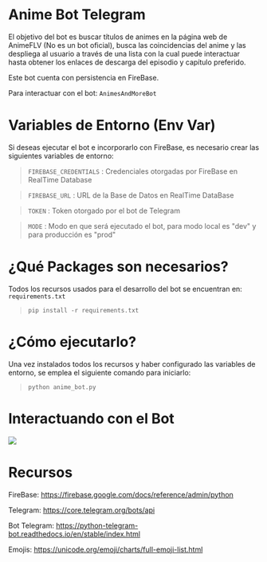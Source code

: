 # Anime Bot Telegram
El objetivo del bot es buscar títulos de animes en la página web de AnimeFLV (No es un bot oficial), busca las coincidencias del anime y las despliega al usuario a través de una lista con la cual puede interactuar hasta obtener los enlaces de descarga del episodio y capítulo preferido. 

Este bot cuenta con persistencia en FireBase.

Para interactuar con el bot: <a src="https://t.me/AnimesAndMoreBot"> `AnimesAndMoreBot` </a>

# Variables de Entorno (Env Var)
Si deseas ejecutar el bot e incorporarlo con FireBase, es necesario crear las siguientes variables de entorno:

> `FIREBASE_CREDENTIALS` : Credenciales otorgadas por FireBase en RealTime Database

> `FIREBASE_URL` : URL de la Base de Datos en RealTime DataBase

> `TOKEN` :  Token otorgado por el bot de Telegram

> `MODE` :  Modo en que será ejecutado el bot, para modo local es "dev" y para producción es "prod"

# ¿Qué Packages son necesarios?
Todos los recursos usados para el desarrollo del bot se encuentran en: `requirements.txt`
> `pip install -r requirements.txt`

# ¿Cómo ejecutarlo?
Una vez instalados todos los recursos y haber configurado las variables de entorno, se emplea el siguiente comando para iniciarlo:
> `python anime_bot.py`

# Interactuando con el Bot
<img src="img/example.gif">

# Recursos
FireBase: https://firebase.google.com/docs/reference/admin/python 

Telegram: https://core.telegram.org/bots/api

Bot Telegram: https://python-telegram-bot.readthedocs.io/en/stable/index.html

Emojis: https://unicode.org/emoji/charts/full-emoji-list.html






